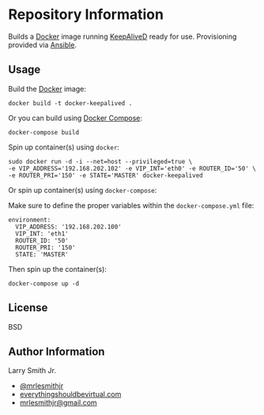 Repository Information
======================
Builds a [Docker] image running [KeepAliveD] ready for use.
Provisioning provided via [Ansible].

Usage
-----
Build the [Docker] image:
```
docker build -t docker-keepalived .
```
Or you can build using [Docker Compose]:

```
docker-compose build
```
Spin up container(s) using `docker`:
```
sudo docker run -d -i --net=host --privileged=true \
-e VIP_ADDRESS='192.168.202.102' -e VIP_INT='eth0' -e ROUTER_ID='50' \
-e ROUTER_PRI='150' -e STATE='MASTER' docker-keepalived
```
Or spin up container(s) using `docker-compose`:

Make sure to define the proper variables within the `docker-compose.yml` file:
```
environment:
  VIP_ADDRESS: '192.168.202.100'
  VIP_INT: 'eth1'
  ROUTER_ID: '50'
  ROUTER_PRI: '150'
  STATE: 'MASTER'
```
Then spin up the container(s):
```
docker-compose up -d
```

License
-------

BSD

Author Information
------------------

Larry Smith Jr.
- [@mrlesmithjr]
- [everythingshouldbevirtual.com]
- [mrlesmithjr@gmail.com]

[Ansible]: <https://www.ansible.com/>
[Docker]: <https://www.docker.com>
[Docker Compose]: <https://docs.docker.com/compose/>
[KeepAliveD]: <http://www.keepalived.org>
[@mrlesmithjr]: <https://twitter.com/mrlesmithjr>
[everythingshouldbevirtual.com]: <http://everythingshouldbevirtual.com>
[mrlesmithjr@gmail.com]: <mailto:mrlesmithjr@gmail.com>
